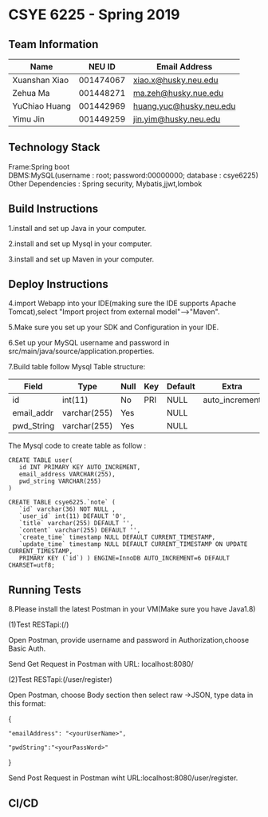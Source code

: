 # CSYE 6225 - Spring 2019

## Team Information

| Name | NEU ID | Email Address |
| --- | --- | --- |
|Xuanshan Xiao |001474067|xiao.x@husky.neu.edu |
|Zehua Ma |001448271 |ma.zeh@husky.nue.edu |
|YuChiao Huang |001442969 |huang.yuc@husky.neu.edu |
|Yimu Jin| 001449259 | jin.yim@husky.neu.edu |

## Technology Stack
Frame:Spring boot  
DBMS:MySQL(username : root; password:00000000; database : csye6225)
Other Dependencies : Spring security, Mybatis,jjwt,lombok

## Build Instructions
1.install and set up Java in your computer. 

2.install and set up Mysql in your computer.

3.install and set up Maven in your computer.

## Deploy Instructions
4.import Webapp into your IDE(making sure the IDE supports Apache Tomcat),select "Import project from external model"-->"Maven".

5.Make sure you set up your SDK and Configuration in your IDE.

6.Set up your MySQL username and password in src/main/java/source/application.properties.

7.Build table follow Mysql Table structure: 


|Field         | Type          | Null  | Key | Default  |    Extra     |
|--------------|---------------|-------|-----|----------|--------------|
|id            | int(11)       |   No  |PRI  |  NULL    |auto_increment|
|email_addr    | varchar(255)  |   Yes |     |  NULL    |              |
|pwd_String    | varchar(255)  |   Yes |     |  NULL    |              |
 
 The Mysql code to create table as follow :
 ```
 CREATE TABLE user(
    id INT PRIMARY KEY AUTO_INCREMENT,
    email_address VARCHAR(255),
    pwd_string VARCHAR(255)
)

CREATE TABLE csye6225.`note` ( 
	`id` varchar(36) NOT NULL ,  
	`user_id` int(11) DEFAULT '0',   
	`title` varchar(255) DEFAULT '',   
	`content` varchar(255) DEFAULT '',   
	`create_time` timestamp NULL DEFAULT CURRENT_TIMESTAMP,  
	`update_time` timestamp NULL DEFAULT CURRENT_TIMESTAMP ON UPDATE CURRENT_TIMESTAMP,   
	PRIMARY KEY (`id`) ) ENGINE=InnoDB AUTO_INCREMENT=6 DEFAULT CHARSET=utf8;
```

 
## Running Tests
8.Please install the latest Postman in your VM(Make sure you have Java1.8)

(1)Test RESTapi:(/) 

Open Postman, provide username and password in Authorization,choose Basic Auth.

Send Get Request in Postman with URL: localhost:8080/

(2)Test RESTapi:(/user/register)

Open Postman, choose Body section then select raw ->JSON, type data in this format:

{

	"emailAddress": "<yourUserName>",
	
	"pwdString":"<yourPassWord>"
	
}

 Send Post Request in Postman wiht URL:localhost:8080/user/register.
 
## CI/CD
 
